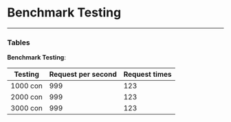 # Benchmark Testing
-------------


### Tables

**Benchmark Testing**:

Testing  | Request per second | Request times
-------- | ------------------ | ------
1000 con | 999 | 123
2000 con | 999 | 123
3000 con | 999 | 123


